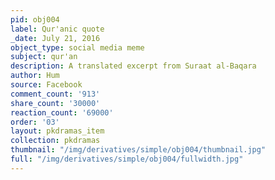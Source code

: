 ```yaml
---
pid: obj004
label: Qur'anic quote
_date: July 21, 2016
object_type: social media meme
subject: qur'an
description: A translated excerpt from Suraat al-Baqara
author: Hum
source: Facebook
comment_count: '913'
share_count: '30000'
reaction_count: '69000'
order: '03'
layout: pkdramas_item
collection: pkdramas
thumbnail: "/img/derivatives/simple/obj004/thumbnail.jpg"
full: "/img/derivatives/simple/obj004/fullwidth.jpg"
---
```

